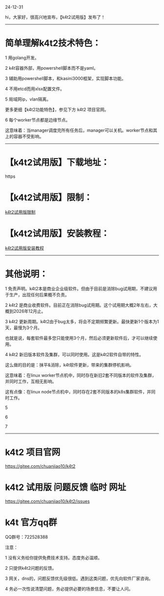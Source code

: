 ﻿---
categories: k4t2
layout: post
permalink: /k4t2/k4t2试用版发布
---

24-12-31

hi，大家好，很高兴地宣布，【k4t2试用版】发布了！

------

# 简单理解k4t2技术特色：

1 用golang开发。

2 k4t容器外部，用powershell脚本而不是yaml。

3 辅助用powershell脚本，和kasini3000框架，实现脚本功能。

4 不用etcd而用xlsx配置文件。

5 局域网ip，vlan隔离。

更多更细【k4t2功能特色】，参见下方 k4t2 项目官网。

6 每个worker节点都是边缘节点。

这意味着：当manager调度完所有任务后，manager可以关机。worker节点和其上的容器不受影响。

------

# 【k4t2试用版】下载地址：

https

# 【k4t2试用版】限制：

[k4t2试用版限制](https://kasini3000.github.io/k4t2/k4t2试用版限制)


# 【k4t2试用版】安装教程：

[k4t2试用版安装教程](https://kasini3000.github.io/k4t2/k4t2试用版安装教程)


------

# 其他说明：

1	免责声明。k4t2本是商业企业级软件。但由于目前是消除bug试用期，不建议用于生产，出现任何后果概不负责。

2	k4t2 是商业收费软件。目前正在消除bug试用期。这个试用期大概2年左右，大概到2026年12月止。

3	k4t2 更新周期。k4t2由于bug太多，将会不定期频繁更新。最快更新1个版本为1天，最慢为3个月。

也就是说，每套软件最多您只能使用3个月，然后必须更新软件后，才可以继续使用。

4	k4t2 新旧版本软件及集群，可以同时使用。这是k4t2软件自带的特性。

这么做的目的是：抹平&消除，k4t软件更新，带来的集群停机影响。

这意味着：在linux worker节点机中，同时存在新旧2套不同版本的软件及集群，并同时工作，互相无影响。

这有点像：在linux node节点机中，同时存在2套不同版本的k8s集群软件，并同时工作。




5

6

7


------

# k4t2 项目官网

https://gitee.com/chuanjiao10/k4t2

# k4t2 试用版 问题反馈 临时 网址

https://gitee.com/chuanjiao10/k4t2/issues

# k4t 官方qq群

QQ群号：722528388

注意：

1 没有义务给你提供免费技术支持。态度务必温顺。

2 只提供k4t2问题的反馈。

3 网关，dns的，问题反馈优先级很低。遇到这类问题，优先向软件厂家咨询。

4 务必一次性说清楚问题，务必提供必要的场景信息，不要让人问。 






